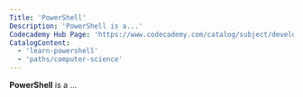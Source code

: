 ```yaml
---
Title: 'PowerShell'
Description: 'PowerShell is a...'
Codecademy Hub Page: 'https://www.codecademy.com/catalog/subject/developer-tools' # If codecademy.com doesn't have a hub page for this language, that's okay too. You can leave this field as `null`
CatalogContent:
  - 'learn-powershell'
  - 'paths/computer-science'
---
```


**PowerShell** is a ...
